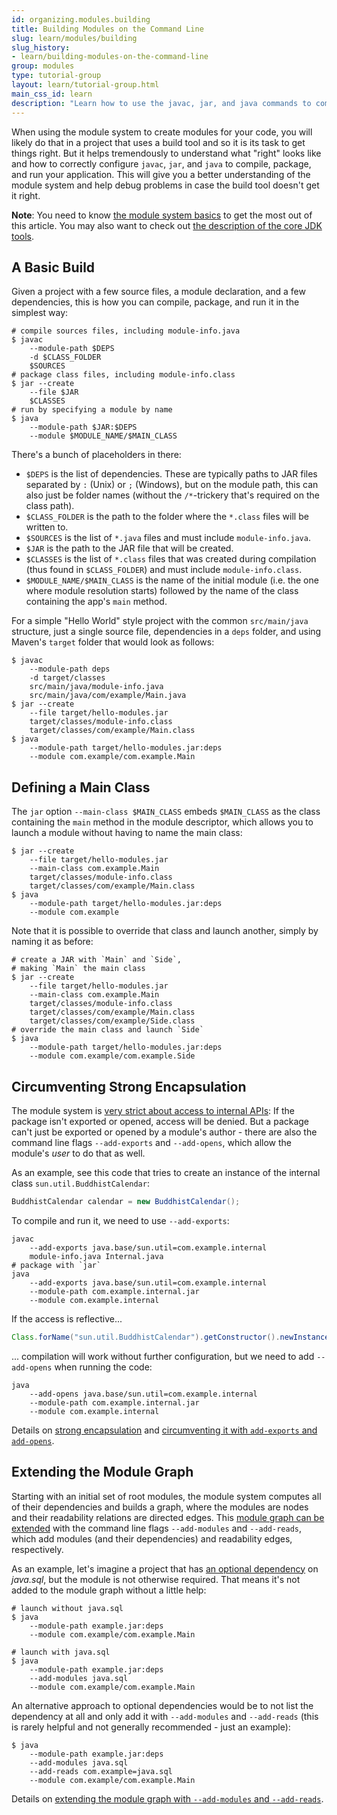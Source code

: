 ```yaml
---
id: organizing.modules.building
title: Building Modules on the Command Line
slug: learn/modules/building
slug_history:
- learn/building-modules-on-the-command-line
group: modules
type: tutorial-group
layout: learn/tutorial-group.html
main_css_id: learn
description: "Learn how to use the javac, jar, and java commands to compile, package, and launch your modular application by hand - good to know even though build tools do most of the heavy lifting."
---
```


When using the module system to create modules for your code, you will likely do that in a project that uses a build tool and so it is its task to get things right.
But it helps tremendously to understand what "right" looks like and how to correctly configure `javac`, `jar`, and `java` to compile, package, and run your application.
This will give you a better understanding of the module system and help debug problems in case the build tool doesn't get it right.

**Note**:
You need to know [the module system basics](id:organizing.modules.intro) to get the most out of this article.
You may also want to check out [the description of the core JDK tools](id:jvm.core_tools.overview).


## A Basic Build

Given a project with a few source files, a module declaration, and a few dependencies, this is how you can compile, package, and run it in the simplest way:

```shell
# compile sources files, including module-info.java
$ javac
	--module-path $DEPS
	-d $CLASS_FOLDER
	$SOURCES
# package class files, including module-info.class
$ jar --create
    --file $JAR
    $CLASSES
# run by specifying a module by name
$ java
	--module-path $JAR:$DEPS
	--module $MODULE_NAME/$MAIN_CLASS
```

There's a bunch of placeholders in there:

* `$DEPS` is the list of dependencies. These are typically paths to JAR files separated by `:` (Unix) or `;` (Windows), but on the module path, this can also just be folder names (without the `/*`-trickery that's required on the class path).
* `$CLASS_FOLDER` is the path to the folder where the `*.class` files will be written to.
* `$SOURCES` is the list of `*.java` files and must include `module-info.java`.
* `$JAR` is the path to the JAR file that will be created.
* `$CLASSES` is the list of `*.class` files that was created during compilation (thus found in `$CLASS_FOLDER`) and must include `module-info.class`.
* `$MODULE_NAME/$MAIN_CLASS` is the name of the initial module (i.e. the one where module resolution starts) followed by the name of the class containing the app's `main` method.

For a simple "Hello World" style project with the common `src/main/java` structure, just a single source file, dependencies in a `deps` folder, and using Maven's `target` folder that would look as follows:

```shell
$ javac
	--module-path deps
	-d target/classes
	src/main/java/module-info.java
	src/main/java/com/example/Main.java
$ jar --create
    --file target/hello-modules.jar
	target/classes/module-info.class
	target/classes/com/example/Main.class
$ java
	--module-path target/hello-modules.jar:deps
	--module com.example/com.example.Main
```


## Defining a Main Class

The `jar` option `--main-class $MAIN_CLASS` embeds `$MAIN_CLASS` as the class containing the `main` method in the module descriptor, which allows you to launch a module without having to name the main class:

```shell
$ jar --create
    --file target/hello-modules.jar
	--main-class com.example.Main
	target/classes/module-info.class
	target/classes/com/example/Main.class
$ java
	--module-path target/hello-modules.jar:deps
	--module com.example
```

Note that it is possible to override that class and launch another, simply by naming it as before:

```shell
# create a JAR with `Main` and `Side`,
# making `Main` the main class
$ jar --create
    --file target/hello-modules.jar
	--main-class com.example.Main
	target/classes/module-info.class
	target/classes/com/example/Main.class
	target/classes/com/example/Side.class
# override the main class and launch `Side`
$ java
	--module-path target/hello-modules.jar:deps
	--module com.example/com.example.Side
```


## Circumventing Strong Encapsulation

The module system is [very strict about access to internal APIs](id:organizing.modules.strongencaps):
If the package isn't exported or opened, access will be denied.
But a package can't just be exported or opened by a module's author - there are also the command line flags `--add-exports` and `--add-opens`, which allow the module's _user_ to do that as well.

As an example, see this code that tries to create an instance of the internal class `sun.util.BuddhistCalendar`:

```java
BuddhistCalendar calendar = new BuddhistCalendar();
```

To compile and run it, we need to use `--add-exports`:

```shell
javac
	--add-exports java.base/sun.util=com.example.internal
	module-info.java Internal.java
# package with `jar`
java
	--add-exports java.base/sun.util=com.example.internal
	--module-path com.example.internal.jar
	--module com.example.internal
```

If the access is reflective...

```java
Class.forName("sun.util.BuddhistCalendar").getConstructor().newInstance();
```

... compilation will work without further configuration, but we need to add `--add-opens` when running the code:

```shell
java
	--add-opens java.base/sun.util=com.example.internal
	--module-path com.example.internal.jar
	--module com.example.internal
```

Details on [strong encapsulation](id:organizing.modules.strongencaps) and [circumventing it with `add-exports` and `add-opens`](id:organizing.modules.addexport).


## Extending the Module Graph

Starting with an initial set of root modules, the module system computes all of their dependencies and builds a graph, where the modules are nodes and their readability relations are directed edges.
This [module graph can be extended](id:organizing.modules.addreads) with the command line flags `--add-modules` and `--add-reads`, which add modules (and their dependencies) and readability edges, respectively.

As an example, let's imagine a project that has [an optional dependency](id:organizing.modules.optdepedencies) on _java.sql_, but the module is not otherwise required.
That means it's not added to the module graph without a little help:

```shell
# launch without java.sql
$ java
	--module-path example.jar:deps
	--module com.example/com.example.Main

# launch with java.sql
$ java
	--module-path example.jar:deps
	--add-modules java.sql
	--module com.example/com.example.Main
```

An alternative approach to optional dependencies would be to not list the dependency at all and only add it with `--add-modules` and `--add-reads` (this is rarely helpful and not generally recommended - just an example):

```shell
$ java
	--module-path example.jar:deps
	--add-modules java.sql
	--add-reads com.example=java.sql
	--module com.example/com.example.Main
```

Details on [extending the module graph with `--add-modules` and `--add-reads`](id:organizing.modules.addreads).

<!--
TODO:

  --module-version <version>
        Specify version of modules that are being compiled
  --patch-module <module>=<file>(:<file>)*
        Override or augment a module with classes and resources
        in JAR files or directories
  --upgrade-module-path <path>
        Override location of upgradeable modules

-->
